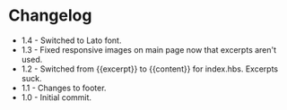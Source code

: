 # Changelog

* 1.4 - Switched to Lato font.
* 1.3 - Fixed responsive images on main page now that excerpts aren't used.
* 1.2 - Switched from {{excerpt}} to {{content}} for index.hbs. Excerpts suck.
* 1.1 - Changes to footer.
* 1.0 - Initial commit.
